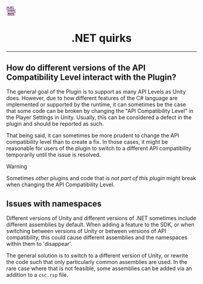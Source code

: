 <a href="/README.md"><img src="/com.playeveryware.eos/Documentation~/images/PlayEveryWareLogo.gif" alt="README.md" width="5%"/></a>

# <div align="center"> .NET quirks </div>
---

## How do different versions of the API Compatibility Level interact with the Plugin?
The general goal of the Plugin is to support as many API Levels as Unity does.
However, due to how different features of the C# language are implemented or supported by the runtime, it can sometimes be the case that some code can be broken by changing the "API Compatibility Level" in the Player Settings in Unity. Usually, this can be considered a defect in the plugin and should be reported as such. 

That being said, it can sometimes be more prudent to change the API compatibility level than to create a fix. 
In those cases, it might be reasonable for users of the plugin to switch to a different API compatibility temporarily until the issue is resolved.

> [!WARNING]
> Sometimes _other_ plugins and code that is *not part of this plugin* might break when changing the API Compatibility Level.

## Issues with namespaces
Different versions of Unity and different versions of .NET sometimes include different assemblies by default. When adding a feature to the SDK, or when switching between versions of Unity or between versions of API compatibility, this could cause different assemblies and the namespaces within them to 'disappear'.

The general solution is to switch to a different version of Unity, or rewrite the code such that only particularly common assemblies are used. In the rare case where that is not feasible, some assemblies can be added via an addition to a `csc.rsp` file.